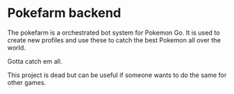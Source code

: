 # Pokefarm backend

The pokefarm is a orchestrated bot system for Pokemon Go. It is used to create new profiles and use these to catch the best Pokemon all over the world.

Gotta catch em all.

This project is dead but can be useful if someone wants to do the same for other games.

